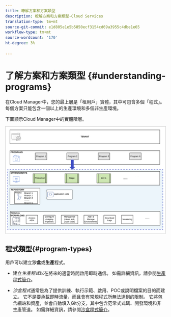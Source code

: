 ```yaml
---
title: 瞭解方案和方案類型
description: 瞭解方案和方案類型-Cloud Services
translation-type: tm+mt
source-git-commit: e1d805e1e5b5850ecf3154cd69a3955c4dbe1e65
workflow-type: tm+mt
source-wordcount: '170'
ht-degree: 3%

---
```



# 了解方案和方案類型 {#understanding-programs}

在Cloud Manager中，您的最上層是「租用戶」實體，其中可包含多個「程式」。 每個方案只能包含一個以上的生產環境和多個非生產環境。

下圖顯示Cloud Manager中的實體階層。

![影像](assets/program-types1.png)

## 程式類型{#program-types}

用戶可以建立&#x200B;**沙盒**&#x200B;或&#x200B;**生產**&#x200B;程式。

* 建立&#x200B;*生產程式*以在將來的適當時間啟用即時通信。
如需詳細資訊，請參閱[生產程式簡介](/help/onboarding/getting-access-to-aem-in-cloud/introduction-production-programs.md)。


* *沙盒程式*通常是為了提供訓練、執行示範、啟用、POC或說明檔案的目的而建立。 它不是要承載即時流量，而且會有常規程式所無法達到的限制。 它將包含網站和資產，並會自動填入Git分支，其中包含范常式式碼、開發環境和非生產管道。
如需詳細資訊，請參閱[沙盒程式簡介](/help/onboarding/getting-access-to-aem-in-cloud/introduction-sandbox-programs.md)。


